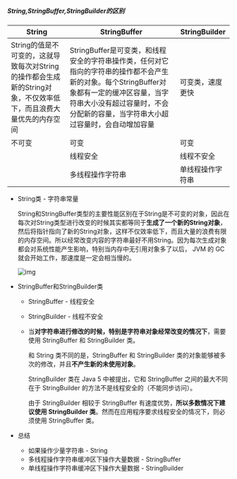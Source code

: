 ##### String,StringBuffer,StringBuilder的区别

| String                                                       | StringBuffer                                                 | StringBuilder    |
| ------------------------------------------------------------ | ------------------------------------------------------------ | ---------------- |
| String的值是不可变的，这就导致每次对String的操作都会生成新的String对象，不仅效率低下，而且浪费大量优先的内存空间 | StringBuffer是可变类，和线程安全的字符串操作类，任何对它指向的字符串的操作都不会产生新的对象。每个StringBuffer对象都有一定的缓冲区容量，当字符串大小没有超过容量时，不会分配新的容量，当字符串大小超过容量时，会自动增加容量 | 可变类，速度更快 |
| 不可变                                                       | 可变                                                         | 可变             |
|                                                              | 线程安全                                                     | 线程不安全       |
|                                                              | 多线程操作字符串                                             | 单线程操作字符串 |

- String类 - 字符串常量

  String和StringBuffer类型的主要性能区别在于String是不可变的对象，因此在每次对String类型进行改变的时候其实都等同于**生成了一个新的String对象**，然后将指针指向了新的String对象，这样不仅效率低下，而且大量的浪费有限的内存空间。所以经常改变内容的字符串最好不用String。因为每次生成对象都会对系统性能产生影响，特别当内存中无引用对象多了以后， JVM 的 GC 就会开始工作，那速度是一定会相当慢的。

  ![img](https://img-blog.csdn.net/20180411091757991?watermark/2/text/aHR0cHM6Ly9ibG9nLmNzZG4ubmV0L3dlaXhpbl80MTEwMTE3Mw==/font/5a6L5L2T/fontsize/400/fill/I0JBQkFCMA==/dissolve/70)

- StringBuffer和StringBuilder类

  - StringBuffer - 线程安全

  - StringBuilder - 线程不安全

  - 当**对字符串进行修改的时候，特别是字符串对象经常改变的情况下**，需要使用 StringBuffer 和 StringBuilder 类。

    和 String 类不同的是，StringBuffer 和 StringBuilder 类的对象能够被多次的修改，并且**不产生新的未使用对象**。

    StringBuilder 类在 Java 5 中被提出，它和 StringBuffer 之间的最大不同在于 StringBuilder 的方法不是线程安全的（不能同步访问）。

    由于 StringBuilder 相较于 StringBuffer 有速度优势，**所以多数情况下建议使用 StringBuilder 类**。然而在应用程序要求线程安全的情况下，则必须使用 StringBuffer 类。

- 总结
  - 如果操作少量字符串 - String
  - 多线程操作字符串缓冲区下操作大量数据 - StringBuffer
  - 单线程操作字符串缓冲区下操作大量数据 - StringBuilder